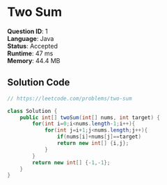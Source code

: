 # Two Sum

**Question ID**: 1  
**Language**: Java  
**Status**: Accepted  
**Runtime**: 47 ms  
**Memory**: 44.4 MB  

## Solution Code
```java
// https://leetcode.com/problems/two-sum

class Solution {
    public int[] twoSum(int[] nums, int target) {
        for(int i=0;i<nums.length-1;i++){
            for(int j=i+1;j<nums.length;j++){
                if(nums[i]+nums[j]==target)
                return new int[] {i,j}; 
            }
        }
        return new int[] {-1,-1};
    }
}
```
